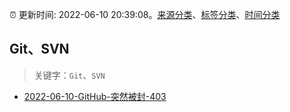 :alarm_clock: 更新时间: 2022-06-10 20:39:08。[来源分类](../README.md)、[标签分类](../TAGS.md)、[时间分类](../TIMELINE.md)

## Git、SVN


> 关键字：`Git`、`SVN`



- [2022-06-10-GitHub-突然被封-403](https://www.v2ex.com/t/858823) 